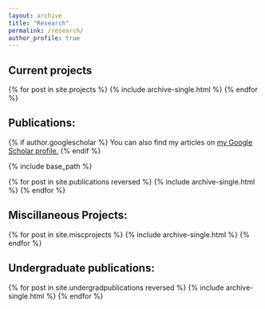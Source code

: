 ```yaml
---
layout: archive
title: "Research"
permalink: /research/
author_profile: true
---
```

## Current projects
{% for post in site.projects %}
  {% include archive-single.html %}
{% endfor %}

## Publications:
{% if author.googlescholar %}
  You can also find my articles on <u><a href="{{author.googlescholar}}">my Google Scholar profile</a>.</u>
{% endif %}

{% include base_path %}

{% for post in site.publications reversed %}
  {% include archive-single.html %}
{% endfor %}

## Miscillaneous Projects:
{% for post in site.miscprojects %}
  {% include archive-single.html %}
{% endfor %}

## Undergraduate publications:
{% for post in site.undergradpublications reversed %}
  {% include archive-single.html %}
{% endfor %}


